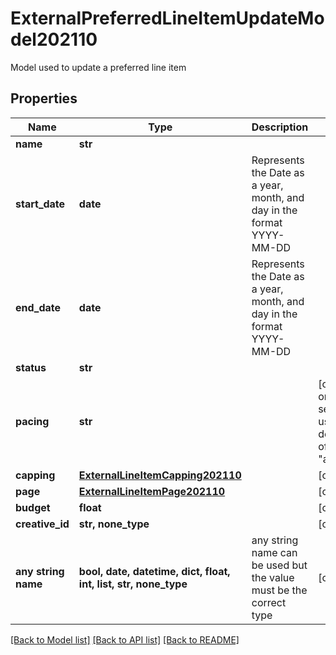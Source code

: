 # ExternalPreferredLineItemUpdateModel202110

Model used to update a preferred line item

## Properties
Name | Type | Description | Notes
------------ | ------------- | ------------- | -------------
**name** | **str** |  | 
**start_date** | **date** | Represents the Date as a year, month, and day in the format YYYY-MM-DD | 
**end_date** | **date** | Represents the Date as a year, month, and day in the format YYYY-MM-DD | 
**status** | **str** |  | 
**pacing** | **str** |  | [optional]  if omitted the server will use the default value of "accelerated"
**capping** | [**ExternalLineItemCapping202110**](ExternalLineItemCapping202110.md) |  | [optional] 
**page** | [**ExternalLineItemPage202110**](ExternalLineItemPage202110.md) |  | [optional] 
**budget** | **float** |  | [optional] 
**creative_id** | **str, none_type** |  | [optional] 
**any string name** | **bool, date, datetime, dict, float, int, list, str, none_type** | any string name can be used but the value must be the correct type | [optional]

[[Back to Model list]](../README.md#documentation-for-models) [[Back to API list]](../README.md#documentation-for-api-endpoints) [[Back to README]](../README.md)


